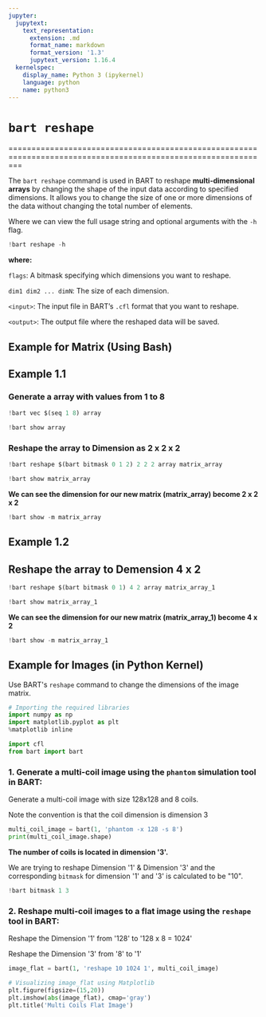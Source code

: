 ```yaml
---
jupyter:
  jupytext:
    text_representation:
      extension: .md
      format_name: markdown
      format_version: '1.3'
      jupytext_version: 1.16.4
  kernelspec:
    display_name: Python 3 (ipykernel)
    language: python
    name: python3
---
```


# `bart reshape` 

===============================================================================================================

The `bart reshape` command is used in BART to reshape **multi-dimensional arrays** by changing the shape of the input data according to specified dimensions. It allows you to change the size of one or more dimensions of the data without changing the total number of elements.

Where we can view the full usage string and optional arguments with the `-h` flag.

```python
!bart reshape -h
```

**where:**

`flags`: A bitmask specifying which dimensions you want to reshape.

`dim1 dim2 ... dimN`: The size of each dimension.

`<input>`: The input file in BART’s `.cfl` format that you want to reshape.

`<output>`: The output file where the reshaped data will be saved.


## Example for Matrix (Using Bash)


## Example 1.1

### Generate a array with values from 1 to 8 

```python
!bart vec $(seq 1 8) array 
```

```python
!bart show array
```

### Reshape the array to Dimension as 2 x 2 x 2

```python
!bart reshape $(bart bitmask 0 1 2) 2 2 2 array matrix_array 
```

```python
!bart show matrix_array
```

**We can see the dimension for our new matrix (matrix_array) become 2 x 2 x 2**

```python
!bart show -m matrix_array
```

## Example 1.2

## Reshape the array to Demension 4 x 2

```python
!bart reshape $(bart bitmask 0 1) 4 2 array matrix_array_1 
```

```python
!bart show matrix_array_1
```

**We can see the dimension for our new matrix (matrix_array_1) become 4 x 2**

```python
!bart show -m matrix_array_1
```

## Example for Images (in Python Kernel)

Use BART's `reshape` command to change the dimensions of the image matrix. 

```python
# Importing the required libraries
import numpy as np
import matplotlib.pyplot as plt
%matplotlib inline

import cfl
from bart import bart
```

### 1. Generate a multi-coil image using the `phantom` simulation tool in BART:

Generate a multi-coil image with size 128x128 and 8 coils.

Note the convention is that the coil dimension is dimension 3

```python
multi_coil_image = bart(1, 'phantom -x 128 -s 8')
print(multi_coil_image.shape)
```

**The number of coils is located in dimension '3'.**

We are trying to reshape Dimension '1' & Dimension '3' and the corresponding `bitmask` for dimension '1' and '3' is calculated to be "10".

```python
!bart bitmask 1 3 
```

### 2. Reshape multi-coil images to a flat image using the `reshape` tool in BART:

Reshape the Dimension '1' from '128' to '128 x 8 = 1024'

Reshape the Dimension '3' from '8' to '1'

```python
image_flat = bart(1, 'reshape 10 1024 1', multi_coil_image)
```

```python
# Visualizing image_flat using Matplotlib
plt.figure(figsize=(15,20))
plt.imshow(abs(image_flat), cmap='gray')
plt.title('Multi Coils Flat Image')
```

```python

```
